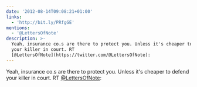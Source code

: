 ```yaml
---
date: '2012-08-14T09:08:21+01:00'
links:
  - 'http://bit.ly/PRfgGE'
mentions:
  - '@LettersOfNote'
description: >-
  Yeah, insurance co.s are there to protect you. Unless it's cheaper to defend
  your killer in court. RT
  [@LettersOfNote](https://twitter.com/@LettersOfNote):
---
```

Yeah, insurance co.s are there to protect you. Unless it's cheaper to defend your killer in court. RT [@LettersOfNote](https://twitter.com/@LettersOfNote): 
